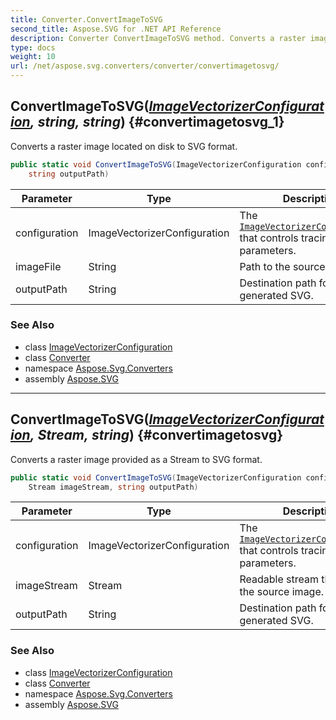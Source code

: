 ```yaml
---
title: Converter.ConvertImageToSVG
second_title: Aspose.SVG for .NET API Reference
description: Converter ConvertImageToSVG method. Converts a raster image located on disk to SVG format
type: docs
weight: 10
url: /net/aspose.svg.converters/converter/convertimagetosvg/
---
```

## ConvertImageToSVG(*[ImageVectorizerConfiguration](../../../aspose.svg.imagevectorization/imagevectorizerconfiguration/), string, string*) {#convertimagetosvg_1}

Converts a raster image located on disk to SVG format.

```csharp
public static void ConvertImageToSVG(ImageVectorizerConfiguration configuration, string imageFile, 
    string outputPath)
```

| Parameter | Type | Description |
| --- | --- | --- |
| configuration | ImageVectorizerConfiguration | The [`ImageVectorizerConfiguration`](../../../aspose.svg.imagevectorization/imagevectorizerconfiguration/) that controls tracing parameters. |
| imageFile | String | Path to the source image file. |
| outputPath | String | Destination path for the generated SVG. |

### See Also

* class [ImageVectorizerConfiguration](../../../aspose.svg.imagevectorization/imagevectorizerconfiguration/)
* class [Converter](../)
* namespace [Aspose.Svg.Converters](../../../aspose.svg.converters/)
* assembly [Aspose.SVG](../../../)

---

## ConvertImageToSVG(*[ImageVectorizerConfiguration](../../../aspose.svg.imagevectorization/imagevectorizerconfiguration/), Stream, string*) {#convertimagetosvg}

Converts a raster image provided as a Stream to SVG format.

```csharp
public static void ConvertImageToSVG(ImageVectorizerConfiguration configuration, 
    Stream imageStream, string outputPath)
```

| Parameter | Type | Description |
| --- | --- | --- |
| configuration | ImageVectorizerConfiguration | The [`ImageVectorizerConfiguration`](../../../aspose.svg.imagevectorization/imagevectorizerconfiguration/) that controls tracing parameters. |
| imageStream | Stream | Readable stream that contains the source image. |
| outputPath | String | Destination path for the generated SVG. |

### See Also

* class [ImageVectorizerConfiguration](../../../aspose.svg.imagevectorization/imagevectorizerconfiguration/)
* class [Converter](../)
* namespace [Aspose.Svg.Converters](../../../aspose.svg.converters/)
* assembly [Aspose.SVG](../../../)
